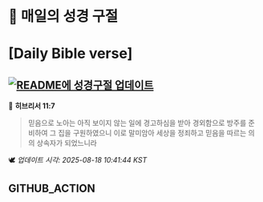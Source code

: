 # 🙏 매일의 성경 구절
# [Daily Bible verse]
## [![README에 성경구절 업데이트](https://github.com/DONGSUKA/first_test/actions/workflows/update-readme-bible.yml/badge.svg)](https://github.com/DONGSUKA/first_test/actions/workflows/update-readme-bible.yml)
<!-- START_BIBLE_VERSE -->
📖 **히브리서 11:7**
> 믿음으로 노아는 아직 보이지 않는 일에 경고하심을 받아 경외함으로 방주를 준비하여 그 집을 구원하였으니 이로 말미암아 세상을 정죄하고 믿음을 따르는 의의 상속자가 되었느니라

🕊️ _업데이트 시각: 2025-08-18 10:41:44 KST_
  <!-- END_BIBLE_VERSE -->
## GITHUB_ACTION
